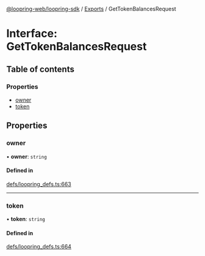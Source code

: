 [@loopring-web/loopring-sdk](../README.md) / [Exports](../modules.md) / GetTokenBalancesRequest

# Interface: GetTokenBalancesRequest

## Table of contents

### Properties

- [owner](GetTokenBalancesRequest.md#owner)
- [token](GetTokenBalancesRequest.md#token)

## Properties

### owner

• **owner**: `string`

#### Defined in

[defs/loopring_defs.ts:663](https://github.com/Loopring/loopring_sdk/blob/c031084/src/defs/loopring_defs.ts#L663)

___

### token

• **token**: `string`

#### Defined in

[defs/loopring_defs.ts:664](https://github.com/Loopring/loopring_sdk/blob/c031084/src/defs/loopring_defs.ts#L664)
